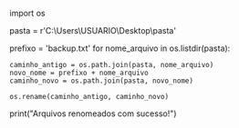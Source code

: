 import os

pasta = r'C:\Users\USUARIO\Desktop\pasta'

prefixo = 'backup.txt'
for nome_arquivo in os.listdir(pasta):
    
    caminho_antigo = os.path.join(pasta, nome_arquivo)
    novo_nome = prefixo + nome_arquivo
    caminho_novo = os.path.join(pasta, novo_nome)
    
    os.rename(caminho_antigo, caminho_novo)

print("Arquivos renomeados com sucesso!")
